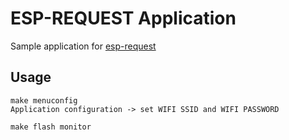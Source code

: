 # ESP-REQUEST Application

Sample application for [esp-request](https://github.com/tuanpmt/esp-request)

## Usage

```
make menuconfig
Application configuration -> set WIFI SSID and WIFI PASSWORD

make flash monitor
```
